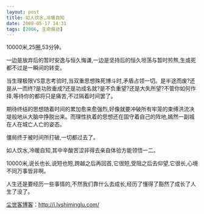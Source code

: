 ```yaml
---
layout: post
title: 如人饮水,冷暖自知
date: 2008-05-17 14:31
tags: [2006, 生命痕迹]
---
```

10000米,25圈,53分钟。

一边是放弃后的暂时安逸与恒久悔谦,一边是坚持后的恒久坦荡与暂时煎熬,生或死都不过是一瞬间的转变。

当生理极限VS意志考验时,当双重思想殊死博斗时,矛盾占领一切。是半途而废?还是从一而终?是功败垂成?还是功成名就?是不负重望?还是大失所望?不管你如何作择,等待你的都将只是痛苦,不过隔着时间罢了。

期待终结的思想随着时间的累加愈来愈强烈,好像就要冲破所有牢笼的束缚洪流决堤般地从大脑中挣脱出来。而理性执着的思想还在固守着自己的阵地,嫣然一副城在人在城亡人亡的姿态。

僵局终于被时间所打破,一切都过去了。

如人饮水,冷暖自知,其中辛酸苦涩非得去亲自体验方能领悟一二。

10000米,说长也长,说短也短,跨越之后再回首,它很短,受阻之后去仰望,它很长,心境不同万事皆非啊。

人生还是要经历一些事情的,不然我们靠什么去成长,经历了懂得了豁然了成长了人生了没了。

<a href="http://i.lvshiminglu.com/">尘世客博客</a>：<a href="http://i.lvshiminglu.com/">http://i.lvshiminglu.com/</a>

